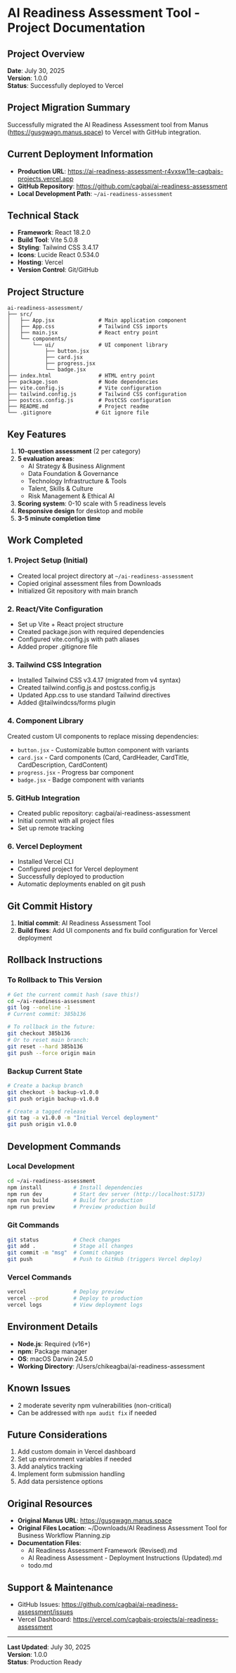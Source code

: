 # AI Readiness Assessment Tool - Project Documentation

## Project Overview
**Date**: July 30, 2025  
**Version**: 1.0.0  
**Status**: Successfully deployed to Vercel

## Project Migration Summary
Successfully migrated the AI Readiness Assessment tool from Manus (https://gusgwagn.manus.space) to Vercel with GitHub integration.

## Current Deployment Information
- **Production URL**: https://ai-readiness-assessment-r4vxsw11e-cagbais-projects.vercel.app
- **GitHub Repository**: https://github.com/cagbai/ai-readiness-assessment
- **Local Development Path**: `~/ai-readiness-assessment`

## Technical Stack
- **Framework**: React 18.2.0
- **Build Tool**: Vite 5.0.8
- **Styling**: Tailwind CSS 3.4.17
- **Icons**: Lucide React 0.534.0
- **Hosting**: Vercel
- **Version Control**: Git/GitHub

## Project Structure
```
ai-readiness-assessment/
├── src/
│   ├── App.jsx              # Main application component
│   ├── App.css              # Tailwind CSS imports
│   ├── main.jsx             # React entry point
│   └── components/
│       └── ui/              # UI component library
│           ├── button.jsx
│           ├── card.jsx
│           ├── progress.jsx
│           └── badge.jsx
├── index.html               # HTML entry point
├── package.json             # Node dependencies
├── vite.config.js           # Vite configuration
├── tailwind.config.js       # Tailwind CSS configuration
├── postcss.config.js        # PostCSS configuration
├── README.md                # Project readme
└── .gitignore              # Git ignore file
```

## Key Features
1. **10-question assessment** (2 per category)
2. **5 evaluation areas**:
   - AI Strategy & Business Alignment
   - Data Foundation & Governance
   - Technology Infrastructure & Tools
   - Talent, Skills & Culture
   - Risk Management & Ethical AI
3. **Scoring system**: 0-10 scale with 5 readiness levels
4. **Responsive design** for desktop and mobile
5. **3-5 minute completion time**

## Work Completed

### 1. Project Setup (Initial)
- Created local project directory at `~/ai-readiness-assessment`
- Copied original assessment files from Downloads
- Initialized Git repository with main branch

### 2. React/Vite Configuration
- Set up Vite + React project structure
- Created package.json with required dependencies
- Configured vite.config.js with path aliases
- Added proper .gitignore file

### 3. Tailwind CSS Integration
- Installed Tailwind CSS v3.4.17 (migrated from v4 syntax)
- Created tailwind.config.js and postcss.config.js
- Updated App.css to use standard Tailwind directives
- Added @tailwindcss/forms plugin

### 4. Component Library
Created custom UI components to replace missing dependencies:
- `button.jsx` - Customizable button component with variants
- `card.jsx` - Card components (Card, CardHeader, CardTitle, CardDescription, CardContent)
- `progress.jsx` - Progress bar component
- `badge.jsx` - Badge component with variants

### 5. GitHub Integration
- Created public repository: cagbai/ai-readiness-assessment
- Initial commit with all project files
- Set up remote tracking

### 6. Vercel Deployment
- Installed Vercel CLI
- Configured project for Vercel deployment
- Successfully deployed to production
- Automatic deployments enabled on git push

## Git Commit History
1. **Initial commit**: AI Readiness Assessment Tool
2. **Build fixes**: Add UI components and fix build configuration for Vercel deployment

## Rollback Instructions

### To Rollback to This Version
```bash
# Get the current commit hash (save this!)
cd ~/ai-readiness-assessment
git log --oneline -1
# Current commit: 385b136

# To rollback in the future:
git checkout 385b136
# Or to reset main branch:
git reset --hard 385b136
git push --force origin main
```

### Backup Current State
```bash
# Create a backup branch
git checkout -b backup-v1.0.0
git push origin backup-v1.0.0

# Create a tagged release
git tag -a v1.0.0 -m "Initial Vercel deployment"
git push origin v1.0.0
```

## Development Commands

### Local Development
```bash
cd ~/ai-readiness-assessment
npm install          # Install dependencies
npm run dev          # Start dev server (http://localhost:5173)
npm run build        # Build for production
npm run preview      # Preview production build
```

### Git Commands
```bash
git status           # Check changes
git add .            # Stage all changes
git commit -m "msg"  # Commit changes
git push             # Push to GitHub (triggers Vercel deploy)
```

### Vercel Commands
```bash
vercel               # Deploy preview
vercel --prod        # Deploy to production
vercel logs          # View deployment logs
```

## Environment Details
- **Node.js**: Required (v16+)
- **npm**: Package manager
- **OS**: macOS Darwin 24.5.0
- **Working Directory**: /Users/chikeagbai/ai-readiness-assessment

## Known Issues
- 2 moderate severity npm vulnerabilities (non-critical)
- Can be addressed with `npm audit fix` if needed

## Future Considerations
1. Add custom domain in Vercel dashboard
2. Set up environment variables if needed
3. Add analytics tracking
4. Implement form submission handling
5. Add data persistence options

## Original Resources
- **Original Manus URL**: https://gusgwagn.manus.space
- **Original Files Location**: ~/Downloads/AI Readiness Assessment Tool for Business Workflow Planning.zip
- **Documentation Files**:
  - AI Readiness Assessment Framework (Revised).md
  - AI Readiness Assessment - Deployment Instructions (Updated).md
  - todo.md

## Support & Maintenance
- GitHub Issues: https://github.com/cagbai/ai-readiness-assessment/issues
- Vercel Dashboard: https://vercel.com/cagbais-projects/ai-readiness-assessment

---

**Last Updated**: July 30, 2025  
**Version**: 1.0.0  
**Status**: Production Ready